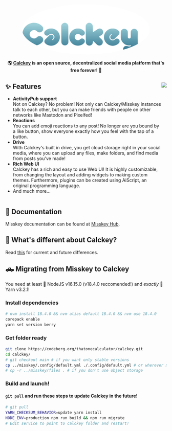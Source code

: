 <div align="center">
<a href="https://stop.voring.me/">
	<img src="./assets/title_float.svg" alt="Calckey logo" style="border-radius:50%" width="400"/>
</a>

**🌎 **[Calckey](https://stop.voring.me/)** is an open source, decentralized social media platform that's free forever! 🚀**

</div>

<div>

<img src="https://pool.jortage.com/voringme/misskey/e7cd2a17-8b23-4e1e-b5cf-709480c623e2.png" align="right" height="320px"/>

## ✨ Features
- **ActivityPub support**\
Not on Calckey? No problem! Not only can Calckey/Misskey instances talk to each other, but you can make friends with people on other networks like Mastodon and Pixelfed!
- **Reactions**\
You can add emoji reactions to any post! No longer are you bound by a like button, show everyone exactly how you feel with the tap of a button.
- **Drive**\
With Calckey's built in drive, you get cloud storage right in your social media, where you can upload any files, make folders, and find media from posts you've made!
- **Rich Web UI**\
	Calckey has a rich and easy to use Web UI!
	It is highly customizable, from changing the layout and adding widgets to making custom themes.
	Furthermore, plugins can be created using AiScript, an original programming language.
- And much more...

</div>

<div style="clear: both;"></div>

## 📝 Documentation

Misskey documentation can be found at [Misskey Hub](https://misskey-hub.net/).

## 🤔 What's different about Calckey?
Read [this](./CALCKEY.md) for current and future differences.

## 🛻 Migrating from Misskey to Calckey

You need at least 🐢 NodeJS v16.15.0 (v18.4.0 reccomended!) and *exactly* 🧶 Yarn v3.2.1!

### Install dependencies

```sh
# nvm install 18.4.0 && nvm alias default 18.4.0 && nvm use 18.4.0
corepack enable
yarn set version berry
```

### Get folder ready

```sh
git clone https://codeberg.org/thatonecalculator/calckey.git
cd calckey/
# git checkout main # if you want only stable versions
cp ../misskey/.config/default.yml ./.config/default.yml # or wherever misskey folder is
# cp -r ../misskey/files . # if you don't use object storage
```

### Build and launch!

#### `git pull` and run these steps to update Calckey in the future!

```sh
# git pull
YARN_CHECKSUM_BEHAVIOR=update yarn install
NODE_ENV=production npm run build && npm run migrate
# Edit service to point to calckey folder and restart!
```
